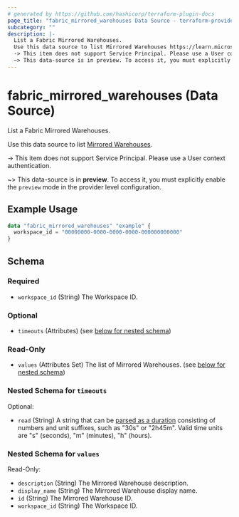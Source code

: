 ```yaml
---
# generated by https://github.com/hashicorp/terraform-plugin-docs
page_title: "fabric_mirrored_warehouses Data Source - terraform-provider-fabric"
subcategory: ""
description: |-
  List a Fabric Mirrored Warehouses.
  Use this data source to list Mirrored Warehouses https://learn.microsoft.com/fabric/database/mirrored-database/overview.
  -> This item does not support Service Principal. Please use a User context authentication.
  ~> This data-source is in preview. To access it, you must explicitly enable the preview mode in the provider level configuration.
---
```


# fabric_mirrored_warehouses (Data Source)

List a Fabric Mirrored Warehouses.

Use this data source to list [Mirrored Warehouses](https://learn.microsoft.com/fabric/database/mirrored-database/overview).

-> This item does not support Service Principal. Please use a User context authentication.

~> This data-source is in **preview**. To access it, you must explicitly enable the `preview` mode in the provider level configuration.

## Example Usage

```terraform
data "fabric_mirrored_warehouses" "example" {
  workspace_id = "00000000-0000-0000-0000-000000000000"
}
```

<!-- schema generated by tfplugindocs -->
## Schema

### Required

- `workspace_id` (String) The Workspace ID.

### Optional

- `timeouts` (Attributes) (see [below for nested schema](#nestedatt--timeouts))

### Read-Only

- `values` (Attributes Set) The list of Mirrored Warehouses. (see [below for nested schema](#nestedatt--values))

<a id="nestedatt--timeouts"></a>

### Nested Schema for `timeouts`

Optional:

- `read` (String) A string that can be [parsed as a duration](https://pkg.go.dev/time#ParseDuration) consisting of numbers and unit suffixes, such as "30s" or "2h45m". Valid time units are "s" (seconds), "m" (minutes), "h" (hours).

<a id="nestedatt--values"></a>

### Nested Schema for `values`

Read-Only:

- `description` (String) The Mirrored Warehouse description.
- `display_name` (String) The Mirrored Warehouse display name.
- `id` (String) The Mirrored Warehouse ID.
- `workspace_id` (String) The Workspace ID.
